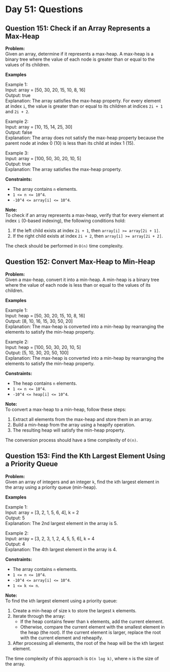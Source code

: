# Day 51: Questions

## Question 151: Check if an Array Represents a Max-Heap

**Problem:**  
Given an array, determine if it represents a max-heap. A max-heap is a binary tree where the value of each node is greater than or equal to the values of its children.

**Examples**

Example 1:  
Input: array = [50, 30, 20, 15, 10, 8, 16]  
Output: true  
Explanation: The array satisfies the max-heap property. For every element at index `i`, the value is greater than or equal to its children at indices `2i + 1` and `2i + 2`.

Example 2:  
Input: array = [10, 15, 14, 25, 30]  
Output: false  
Explanation: The array does not satisfy the max-heap property because the parent node at index 0 (10) is less than its child at index 1 (15).

Example 3:  
Input: array = [100, 50, 30, 20, 10, 5]  
Output: true  
Explanation: The array satisfies the max-heap property.

**Constraints:**

- The array contains `n` elements.
- `1 <= n <= 10^4`.
- `-10^4 <= array[i] <= 10^4`.

**Note:**  
To check if an array represents a max-heap, verify that for every element at index `i` (0-based indexing), the following conditions hold:

1. If the left child exists at index `2i + 1`, then `array[i] >= array[2i + 1]`.
2. If the right child exists at index `2i + 2`, then `array[i] >= array[2i + 2]`.

The check should be performed in `O(n)` time complexity.

## Question 152: Convert Max-Heap to Min-Heap

**Problem:**  
Given a max-heap, convert it into a min-heap. A min-heap is a binary tree where the value of each node is less than or equal to the values of its children.

**Examples**

Example 1:  
Input: heap = [50, 30, 20, 15, 10, 8, 16]  
Output: [8, 10, 16, 15, 30, 50, 20]  
Explanation: The max-heap is converted into a min-heap by rearranging the elements to satisfy the min-heap property.

Example 2:  
Input: heap = [100, 50, 30, 20, 10, 5]  
Output: [5, 10, 30, 20, 50, 100]  
Explanation: The max-heap is converted into a min-heap by rearranging the elements to satisfy the min-heap property.

**Constraints:**

- The heap contains `n` elements.
- `1 <= n <= 10^4`.
- `-10^4 <= heap[i] <= 10^4`.

**Note:**  
To convert a max-heap to a min-heap, follow these steps:

1. Extract all elements from the max-heap and store them in an array.
2. Build a min-heap from the array using a heapify operation.
3. The resulting heap will satisfy the min-heap property.

The conversion process should have a time complexity of `O(n)`.

## Question 153: Find the Kth Largest Element Using a Priority Queue

**Problem:**  
Given an array of integers and an integer `k`, find the `k`th largest element in the array using a priority queue (min-heap).

**Examples**

Example 1:  
Input: array = [3, 2, 1, 5, 6, 4], k = 2  
Output: 5  
Explanation: The 2nd largest element in the array is 5.

Example 2:  
Input: array = [3, 2, 3, 1, 2, 4, 5, 5, 6], k = 4  
Output: 4  
Explanation: The 4th largest element in the array is 4.

**Constraints:**

- The array contains `n` elements.
- `1 <= n <= 10^4`.
- `-10^4 <= array[i] <= 10^4`.
- `1 <= k <= n`.

**Note:**  
To find the `k`th largest element using a priority queue:

1. Create a min-heap of size `k` to store the largest `k` elements.
2. Iterate through the array:
   - If the heap contains fewer than `k` elements, add the current element.
   - Otherwise, compare the current element with the smallest element in the heap (the root). If the current element is larger, replace the root with the current element and reheapify.
3. After processing all elements, the root of the heap will be the `k`th largest element.

The time complexity of this approach is `O(n log k)`, where `n` is the size of the array.

